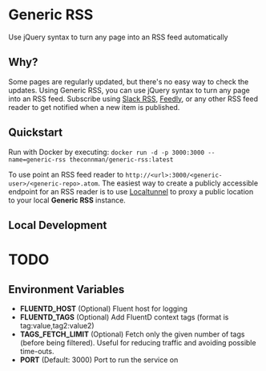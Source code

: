 # Generic RSS

Use jQuery syntax to turn any page into an RSS feed automatically

## Why?

Some pages are regularly updated, but there's no easy way to check the updates. Using Generic RSS, you can use jQuery syntax to turn any page into an RSS feed. Subscribe using [Slack RSS](https://slack.com/apps/new/A0F81R7U7-rss), [Feedly](https://feedly.com/), or any other RSS feed reader to get notified when a new item is published.

## Quickstart

Run with Docker by executing: `docker run -d -p 3000:3000 --name=generic-rss theconnman/generic-rss:latest`

To use point an RSS feed reader to `http://<url>:3000/<generic-user>/<generic-repo>.atom`. The easiest way to create a publicly accessible endpoint for an RSS reader is to use [Localtunnel](https://localtunnel.github.io/) to proxy a public location to your local **Generic RSS** instance.

## Local Development

# TODO

## Environment Variables

- **FLUENTD_HOST** (Optional) Fluent host for logging
- **FLUENTD_TAGS** (Optional) Add FluentD context tags (format is tag:value,tag2:value2)
- **TAGS_FETCH_LIMIT** (Optional) Fetch only the given number of tags (before being filtered). Useful for reducing traffic and avoiding possible time-outs.
- **PORT** (Default: 3000) Port to run the service on
